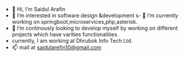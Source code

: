 - 👋 Hi, I’m Saidul Arafin
- 👀 I’m interested in software design &development
s- 🌱 I’m currently working on springboot,microservices,php,asterisk.
- 💞 I’m continously looking to develop myself by working on different projects which have varities functionalities.
- currently, I am working at Dhrubok Info Tech Ltd.
- 📫 mail at saidularefin10@gmail.com

<!---
sadi10/sadi10 is a ✨ special ✨ repository because its `README.md` (this file) appears on your GitHub profile.
You can click the Preview link to take a look at your changes.
--->
